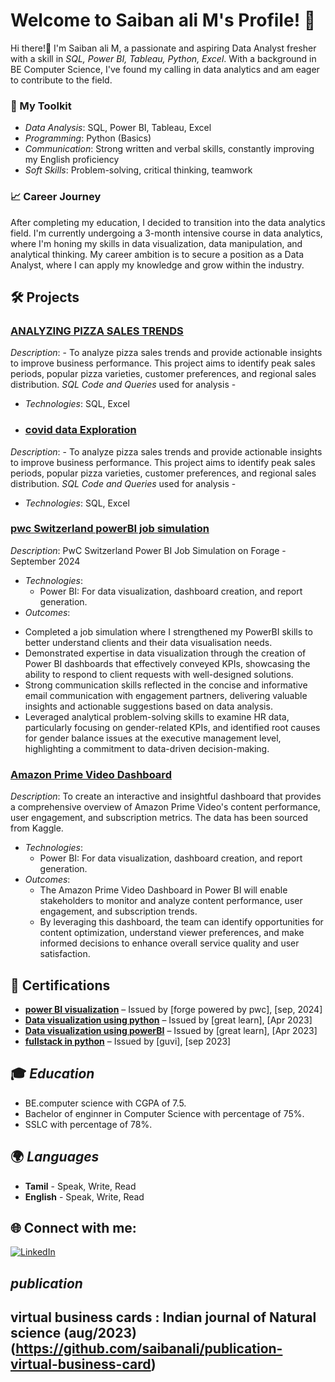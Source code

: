 # Welcome to Saiban ali M's Profile! 👋

Hi there!👋 I'm Saiban ali M, a passionate and aspiring Data Analyst fresher with a skill in *SQL, Power BI, Tableau, Python, Excel*. With a background in BE Computer Science, I've found my calling in data analytics and am eager to contribute to the field.

### 🔧 My Toolkit
- *Data Analysis*: SQL, Power BI, Tableau, Excel
- *Programming*: Python (Basics)
- *Communication*: Strong written and verbal skills, constantly improving my English proficiency
- *Soft Skills*: Problem-solving, critical thinking, teamwork
 
### 📈 Career Journey
After completing my education, I decided to transition into the data analytics field. I'm currently undergoing a 3-month intensive course in data analytics, where I'm honing my skills in data visualization, data manipulation, and analytical thinking. My career ambition is to secure a position as a Data Analyst, where I can apply my knowledge and grow within the industry.
 
## 🛠 Projects

### [ANALYZING PIZZA SALES TRENDS](https://github.com/saibanali/Analyzing-pizza-sales)
*Description*:
    - To analyze pizza sales trends and provide actionable insights to improve business performance. This project aims to identify peak sales periods, popular pizza varieties, customer preferences, and regional sales distribution. **SQL Code* and *Queries** used for analysis
    -
- *Technologies*: SQL, Excel

- ### [covid data Exploration]()
*Description*:
    - To analyze pizza sales trends and provide actionable insights to improve business performance. This project aims to identify peak sales periods, popular pizza varieties, customer preferences, and regional sales distribution. **SQL Code* and *Queries** used for analysis
    -
- *Technologies*: SQL, Excel

### [pwc Switzerland powerBI job simulation](https://github.com/saibanali/pwc-Switz-powerBI)
*Description*: PwC Switzerland Power BI Job Simulation on Forage - September 2024
- *Technologies*:
  - Power BI: For data visualization, dashboard creation, and report generation.
- *Outcomes*:
 * Completed a job simulation where I strengthened my PowerBI skills to better
   understand clients and their data visualisation needs.
 * Demonstrated expertise in data visualization through the creation of Power BI
   dashboards that effectively conveyed KPIs, showcasing the ability to respond
   to client requests with well-designed solutions.
 * Strong communication skills reflected in the concise and informative email
   communication with engagement partners, delivering valuable insights and
   actionable suggestions based on data analysis.
 * Leveraged analytical problem-solving skills to examine HR data, particularly
   focusing on gender-related KPIs, and identified root causes for gender
   balance issues at the executive management level, highlighting a commitment
   to data-driven decision-making.

### [Amazon Prime Video Dashboard ](https://github.com/saibanali/amazon-prime-dash-board)
*Description*:  To create an interactive and insightful dashboard that provides a comprehensive overview of Amazon Prime Video's content performance, user engagement, and subscription metrics. The data has been sourced from Kaggle.

- *Technologies*:
  - Power BI: For data visualization, dashboard creation, and report generation.
 - *Outcomes*:
   - The Amazon Prime Video Dashboard in Power BI will enable stakeholders to monitor and analyze content performance, user engagement, and subscription trends.
   - By leveraging this dashboard, the team can identify opportunities for content optimization, understand viewer preferences, and make informed decisions to enhance overall service quality and user satisfaction.

## 📜 Certifications

- **[power BI visualization](https://forage-uploads-prod.s3.amazonaws.com/completion-certificates/PwC%20Switzerland/a87GpgE6tiku7q3gu_PwC%20Switzerland_PeuzWRsCNifdqtCgt_1725691125385_completion_certificate.pdf)** – Issued by [forge powered by pwc], [sep, 2024]
- **[Data visualization using python](https://olympus.mygreatlearning.com/courses/10900/certificate)** – Issued by [great learn], [Apr 2023]
-  **[Data visualization using powerBI](https://olympus.mygreatlearning.com/courses/30824/certificate)** – Issued by [great learn], [Apr 2023]
-  **[fullstack in python](https://drive.google.com/drive/quota)** – Issued by [guvi], [sep 2023]


## 🎓 *Education*
   - BE.computer science with CGPA of 7.5.
   - Bachelor of enginner in Computer Science with percentage of 75%.
   - SSLC with percentage of 78%.
      
## 🌍 *Languages*
  - **Tamil** - Speak, Write, Read
  - **English**  - Speak, Write, Read

## 🌐 Connect with me:
[![LinkedIn](https://img.shields.io/badge/LinkedIn-%230077B5.svg?style=for-the-badge&logo=linkedin&logoColor=whi)](https://www.linkedin.com/in/saiban-ali-103251261/)

 ## *publication*
 ## **virtual business cards** : Indian journal of Natural science (aug/2023) (https://github.com/saibanali/publication-virtual-business-card)  
